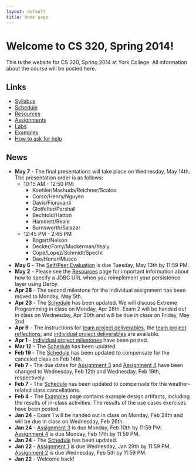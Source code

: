 ```yaml
---
layout: default
title: Home page
---
```


# Welcome to CS 320, Spring 2014!

This is the website for CS 320, Spring 2014 at York College.
All information about the course will be posted here.

## Links

* [Syllabus](syllabus.html)
* [Schedule](schedule.html)
* [Resources](resources/index.html)
* [Assignments](assign/index.html)
* [Labs](labs/index.html)
* [Examples](examples.html)
* [How to ask for help](http://faculty.ycp.edu/~dhovemey/askingForHelp.html)

## News

* **May 7** - The final presentations will take place on Wednesday, May 14th.  The presentation order is as follows:
  - 10:15 AM - 12:50 PM:
    - Koehler/Mashuda/Reichner/Scalco
    - Corso/Henry/Nguyen
    - Davis/Fioravanti
    - Glotfelter/Parshall
    - Bechtold/Hatton
    - Hammett/Reale
    - Burnsworth/Salazar
  - 12:45 PM - 2:45 PM
    - Bogart/Nelson
    - Decker/Forry/Muckerman/Yealy
    - Cope/Lopez/Schmidt/Specht
    - Dao/Honer/Musco
* **May 6** - The [Self/Peer Evaluation](assign/assign10.html) is due Tuesday, May 13th by 11:59 PM.
* **May 2** - Please see the [Resources](resources/index.html) page for important information about how to specify a JDBC URL when you reimplement your persistence layer using Derby.
* **Apr 28** - The second milestone for the individual assignment has been moved to Monday, May 5th.
* **Apr 23** - The [Schedule](schedule.html) has been updated.  We will discuss Extreme Programming in class on Monday, Apr 28th.  Exam 2 will be handed out in class on Wednesday, Apr 30th and will be due *in class* on Friday, May 2nd.
* **Apr 9** - The instructions for [team project deliverables](assign/assign07.html), the [team project reflections](assign/assign08.html), and [individual project deliverables](assign/assign09.html) are available.
* **Apr 1** - [Individual project milestones](assign/assign06.html) have been posted.
* **Mar 12** - The [Schedule](schedule.html) has been updated.
* **Feb 19** - The [Schedule](schedule.html) has been updated to compensate for the canceled class on Feb 14th.
* **Feb 7** - The due dates for [Assignment 3](assign/assign03.html) and [Assignment 4](assign/assign04.html) have been changed to Wednesday, Feb 12th and Wednesday, Feb 19th, respectively.
* **Feb 7** - The [Schedule](schedule.html) has been updated to compensate for the weather-related class cancellations.
* **Feb 4** - The [Examples](examples.html) page contains example design artifacts, including the results of in-class activities. The results of the use cases exercises have been posted.
* **Jan 24** - Exam 1 will be handed out in class on Monday, Feb 24th and will
  be due in class on Wednesday, Feb 26th.
* **Jan 24** - [Assignment 3](assign/assign03.html) is due Monday, Feb 10th by 11:59 PM.
  [Assignment 4](assign/assign04.html) is due Monday, Feb 17th by 11:59 PM.
* **Jan 24** - The [Schedule](schedule.html) has been updated.
* **Jan 22** - [Assignment 1](assign/assign01.html) is due Wednesday, Jan 29th
  by 11:59 PM.  [Assignment 2](assign/assign02.html) is due Wednesday, Feb 5th
  by 11:59 PM.
* **Jan 22** - Welcome back!
